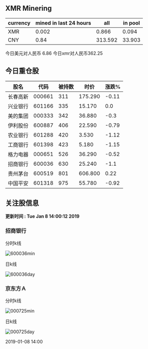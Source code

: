 ## XMR Minering

|currency|mined in last 24 hours|all|in pool|
|---|---|---|---|
|XMR|0.002|0.866|0.094|
|CNY|0.84|313.592|33.903|

今日美元对人民币 6.86	今日xmr对人民币362.25


## 今日重仓股 

|股名|代码|被持数|时价|涨跌%|
|---|---|---|---|---|
|长春高新|000661|311|175.290|-0.11|
|兴业银行|601166|335|15.170|0.0|
|美的集团|000333|342|36.880|-0.3|
|伊利股份|600887|406|22.590|-0.79|
|农业银行|601288|420|3.530|-1.12|
|工商银行|601398|423|5.180|-1.15|
|格力电器|000651|526|36.290|-0.52|
|招商银行|600036|630|25.240|-1.1|
|贵州茅台|600519|801|606.800|0.22|
|中国平安|601318|975|55.780|-0.92|

## 关注股信息
**更新时间 : Tue Jan  8 14:00:12 2019**
### 招商银行 
分时k线

![600036min](http://image.sinajs.cn/newchart/min/n/sh600036.gif)

日k线

![600036day](http://image.sinajs.cn/newchart/daily/n/sh600036.gif)

### 京东方Ａ 
分时k线

![000725min](http://image.sinajs.cn/newchart/min/n/sz000725.gif)

日k线

![000725day](http://image.sinajs.cn/newchart/daily/n/sz000725.gif)

2019-01-08 14:00